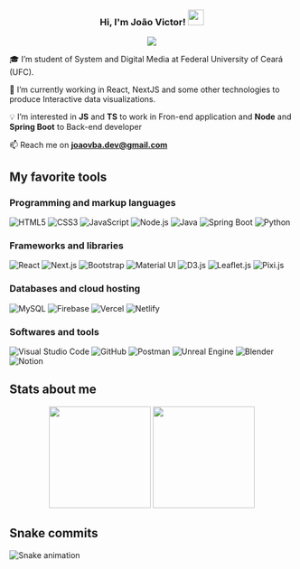 <!-- Hello -->
<div align="center">
<h3 align="center">
  Hi, I'm João Victor!
  <img src="https://media.giphy.com/media/hvRJCLFzcasrR4ia7z/giphy.gif" width="28">
</h3>

<!-- Typing SVG -->
<p align="center">
  <a href="https://github.com/DenverCoder1/readme-typing-svg"><img src="https://readme-typing-svg.demolab.com/?lines=Web%20and%20App%20Developer;University%20Student;Always%20eager%20to%20learn%20%3A)&font=Fira%20Code&center=true&color=BE90F2&vCenter=true&size=22&pause=1000&width=575&duration=2500"></a>
</p>
</div>

<!-- Information -->

🎓 I’m student of System and Digital Media at Federal University of Ceará (UFC).

🎯 I’m currently working in React, NextJS and some other technologies to produce Interactive data visualizations.

💡 I’m interested in **JS** and **TS** to work in Fron-end application and **Node** and **Spring Boot** to Back-end developer

📫 Reach me on **joaovba.dev@gmail.com**

<!-- Tools -->

## My favorite tools 
### Programming and markup languages
![HTML5](https://img.shields.io/badge/-HTML5-E34F26?style=flat&logo=html5&logoColor=white)
![CSS3](https://img.shields.io/badge/-CSS3-1572B6?style=flat&logo=css3&logoColor=white)
![JavaScript](https://img.shields.io/badge/-JavaScript-F7DF1E?style=flat&logo=javascript&logoColor=white)
![Node.js](https://img.shields.io/badge/-Node.js-43853d?style=flat&logo=node.js&logoColor=white)
<img alt="Java" src="https://img.shields.io/badge/Java-007396.svg?logo=java&logoColor=white"/>
![Spring Boot](https://img.shields.io/badge/-Spring_Boot-6DB33F?style=flat&logo=spring-boot&logoColor=white)
<img alt="Python" src="https://img.shields.io/badge/Python-3776AB.svg?logo=python&logoColor=white"/>
### Frameworks and libraries
![React](https://img.shields.io/badge/-React-61DAFB?style=flat&logo=react&logoColor=black)
![Next.js](https://img.shields.io/badge/-Next.js-000000?style=flat&logo=next-dot-js&logoColor=white)
![Bootstrap](https://img.shields.io/badge/-Bootstrap-563D7C?style=flat&logo=bootstrap&logoColor=white)
![Material UI](https://img.shields.io/badge/-Material_UI-0081CB?style=flat&logo=material-ui&logoColor=white)
![D3.js](https://img.shields.io/badge/-D3.js-F9A03C?style=flat&logo=d3-dot-js&logoColor=white)
![Leaflet.js](https://img.shields.io/badge/-Leaflet.js-199900?style=flat&logo=leaflet&logoColor=white)
![Pixi.js](https://img.shields.io/badge/-Pixi.js-8E44AD?style=flat&logo=pixi-dot-js&logoColor=white)

### Databases and cloud hosting
![MySQL](https://img.shields.io/badge/-MySQL-4479A1?style=flat&logo=mysql&logoColor=white)
![Firebase](https://img.shields.io/badge/-Firebase-FFCA28?style=flat&logo=firebase&logoColor=black)
![Vercel](https://img.shields.io/badge/-Vercel-000000?style=flat&logo=vercel&logoColor=white)
![Netlify](https://img.shields.io/badge/-Netlify-00C7B7?style=flat&logo=netlify&logoColor=white)

### Softwares and tools
![Visual Studio Code](https://img.shields.io/badge/-Visual_Studio_Code-007ACC?style=flat&logo=visual-studio-code&logoColor=white)
![GitHub](https://img.shields.io/badge/-GitHub-181717?style=flat&logo=github&logoColor=white)
![Postman](https://img.shields.io/badge/-Postman-FF6C37?style=flat&logo=postman&logoColor=white)
![Unreal Engine](https://img.shields.io/badge/-Unreal_Engine-313131?style=flat&logo=unreal-engine&logoColor=white)
![Blender](https://img.shields.io/badge/-Blender-F5792A?style=flat&logo=blender&logoColor=white)
![Notion](https://img.shields.io/badge/-Notion-000000?style=flat&logo=notion&logoColor=white)

<!-- Stats -->

## Stats about me 
<div align="center">
<img height="180" src="https://streak-stats.demolab.com?user=joaoVictorBAlves&theme=tokyonight&hide_border=true&mode=weekly"/>
<img height="180" src="https://github-readme-stats.vercel.app/api/top-langs/?username=joaoVictorBAlves&layout=compact&theme=tokyonight"/>
</div>

## Snake commits 
![Snake animation](https://github.com/joaoVictorBAlves/joaoVictorBAlves/blob/output/github-contribution-grid-snake.svg)

<!---
joaoVictorBAlves/joaoVictorBAlves is a ✨ special ✨ repository because its `README.md` (this file) appears on your GitHub profile.
You can click the Preview link to take a look at your changes.
--->
